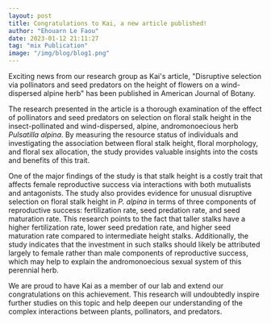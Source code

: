 ```yaml
---
layout: post
title: Congratulations to Kai, a new article published!
author: "Ehouarn Le Faou"
date: 2023-01-12 21:11:27
tag: "mix Publication"
image: "/img/blog/blog1.png"
---
```


Exciting news from our research group as Kai's article, "Disruptive selection via pollinators and seed predators on the height of flowers on a wind-dispersed alpine herb" has been published in American Journal of Botany. 

The research presented in the article is a thorough examination of the effect of pollinators and seed predators on selection on floral stalk height in the insect-pollinated and wind-dispersed, alpine, andromonoecious herb <i>Pulsatilla alpina</i>. By measuring the resource status of individuals and investigating the association between floral stalk height, floral morphology, and floral sex allocation, the study provides valuable insights into the costs and benefits of this trait.

One of the major findings of the study is that stalk height is a costly trait that affects female reproductive success via interactions with both mutualists and antagonists. The study also provides evidence for unusual disruptive selection on floral stalk height in <i>P. alpina</i> in terms of three components of reproductive success: fertilization rate, seed predation rate, and seed maturation rate. This research points to the fact that taller stalks have a higher fertilization rate, lower seed predation rate, and higher seed maturation rate compared to intermediate height stalks. Additionally, the study indicates that the investment in such stalks should likely be attributed largely to female rather than male components of reproductive success, which may help to explain the andromonoecious sexual system of this perennial herb.

We are proud to have Kai as a member of our lab and extend our congratulations on this achievement. This research will undoubtedly inspire further studies on this topic and help deepen our understanding of the complex interactions between plants, pollinators, and predators.